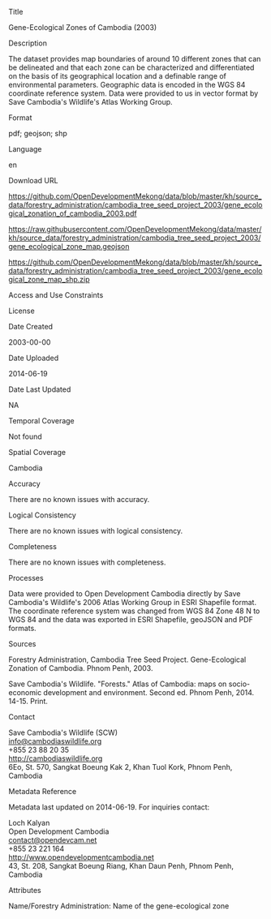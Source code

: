 Title

Gene-Ecological Zones of Cambodia (2003)

Description

The dataset provides map boundaries of around 10 different zones that can be delineated and that each zone can be characterized and differentiated on the basis of its geographical location and a definable range of environmental parameters. Geographic data is encoded in the WGS 84 coordinate reference system. Data were provided to us in vector format by Save Cambodia's Wildlife's Atlas Working Group.

Format

pdf; geojson; shp

Language

en

Download URL

https://github.com/OpenDevelopmentMekong/data/blob/master/kh/source_data/forestry_administration/cambodia_tree_seed_project_2003/gene_ecological_zonation_of_cambodia_2003.pdf

https://raw.githubusercontent.com/OpenDevelopmentMekong/data/master/kh/source_data/forestry_administration/cambodia_tree_seed_project_2003/gene_ecological_zone_map.geojson

https://github.com/OpenDevelopmentMekong/data/blob/master/kh/source_data/forestry_administration/cambodia_tree_seed_project_2003/gene_ecological_zone_map_shp.zip

Access and Use Constraints



License



Date Created

2003-00-00

Date Uploaded

2014-06-19

Date Last Updated

NA

Temporal Coverage

Not found

Spatial Coverage

Cambodia

Accuracy

There are no known issues with accuracy.

Logical Consistency

There are no known issues with logical consistency.

Completeness

There are no known issues with completeness.

Processes

Data were provided to Open Development Cambodia directly by Save Cambodia's Wildlife's 2006 Atlas Working Group in ESRI Shapefile format. The coordinate reference system was changed from WGS 84 Zone 48 N to WGS 84 and the data was exported in ESRI Shapefile, geoJSON and PDF formats.

Sources

Forestry Administration, Cambodia Tree Seed Project. Gene-Ecological Zonation of Cambodia. Phnom Penh, 2003.

Save Cambodia's Wildlife. "Forests." Atlas of Cambodia: maps on socio-economic development and environment. Second ed. Phnom Penh, 2014. 14-15. Print.

Contact

Save Cambodia's Wildlife (SCW)  
info@cambodiaswildlife.org  
+855 23 88 20 35  
http://cambodiaswildlife.org  
6Eo, St. 570, Sangkat Boeung Kak 2, Khan Tuol Kork, Phnom Penh, Cambodia  

Metadata Reference

Metadata last updated on 2014-06-19. For inquiries contact:

Loch Kalyan  
Open Development Cambodia  
contact@opendevcam.net  
+855 23 221 164  
http://www.opendevelopmentcambodia.net  
43, St. 208, Sangkat Boeung Riang, Khan Daun Penh, Phnom Penh, Cambodia  

Attributes

Name/Forestry Administration: Name of the gene-ecological zone



